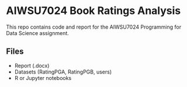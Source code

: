 # AIWSU7024 Book Ratings Analysis

This repo contains code and report for the AIWSU7024 Programming for Data Science assignment.

## Files
- Report (.docx)
- Datasets (RatingPGA, RatingPGB, users)
- R or Jupyter notebooks
